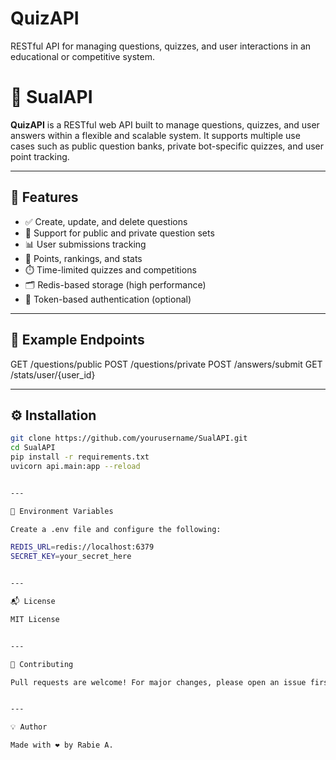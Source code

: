 # QuizAPI
RESTful API for managing questions, quizzes, and user interactions in an educational or competitive system.

# 📘 SualAPI

**QuizAPI** is a RESTful web API built to manage questions, quizzes, and user answers within a flexible and scalable system. It supports multiple use cases such as public question banks, private bot-specific quizzes, and user point tracking.

---

## 🚀 Features

- ✅ Create, update, and delete questions
- 🔄 Support for public and private question sets
- 📊 User submissions tracking
- 🧠 Points, rankings, and stats
- ⏱️ Time-limited quizzes and competitions
- 🗂️ Redis-based storage (high performance)
- 🔐 Token-based authentication (optional)

---
## 🧪 Example Endpoints

GET    /questions/public POST   /questions/private POST   /answers/submit GET    /stats/user/{user_id}

---

## ⚙️ Installation

```bash
git clone https://github.com/yourusername/SualAPI.git
cd SualAPI
pip install -r requirements.txt
uvicorn api.main:app --reload


---

📌 Environment Variables

Create a .env file and configure the following:

REDIS_URL=redis://localhost:6379
SECRET_KEY=your_secret_here


---

📬 License

MIT License


---

🤝 Contributing

Pull requests are welcome! For major changes, please open an issue first to discuss what you would like to change.


---

💡 Author

Made with ❤️ by Rabie A.
